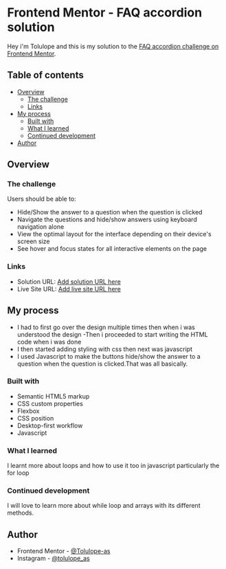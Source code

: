 # Frontend Mentor - FAQ accordion solution

Hey i'm Tolulope and this is my solution to the [FAQ accordion challenge on Frontend Mentor](https://www.frontendmentor.io/challenges/faq-accordion-wyfFdeBwBz).

## Table of contents

- [Overview](#overview)
  - [The challenge](#the-challenge)
  - [Links](#links)
- [My process](#my-process)
  - [Built with](#built-with)
  - [What I learned](#what-i-learned)
  - [Continued development](#continued-development)
- [Author](#author)


## Overview

### The challenge

Users should be able to:

- Hide/Show the answer to a question when the question is clicked
- Navigate the questions and hide/show answers using keyboard navigation alone
- View the optimal layout for the interface depending on their device's screen size
- See hover and focus states for all interactive elements on the page



### Links

- Solution URL: [Add solution URL here](https://your-solution-url.com)
- Live Site URL: [Add live site URL here](https://your-live-site-url.com)

## My process
- I had to first go over the design multiple times then when i was understood the design
-Then i proceeded to start writing the HTML code when i was done
- I then started adding styling with css then next was javascript
- I used Javascript to make the buttons hide/show the answer to a question when the question is clicked.That was all basically.

### Built with

- Semantic HTML5 markup
- CSS custom properties
- Flexbox
- CSS position
- Desktop-first workflow
- Javascript

### What I learned
I learnt more about loops and how to use it too in javascript particularly the for loop

### Continued development
I will love to learn more about while loop and arrays with its different methods.

## Author

- Frontend Mentor - [@Tolulope-as](https://www.frontendmentor.io/profile/Tolulope-as)
- Instagram - [@tolulope_as](https://www.twitter.com/tolulope_as)

